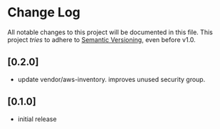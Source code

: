# Change Log

All notable changes to this project will be documented in this file.
This project *tries* to adhere to [Semantic Versioning](http://semver.org/), even before v1.0.

## [0.2.0]
- update vendor/aws-inventory. improves unused security group.

## [0.1.0]
- initial release
